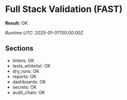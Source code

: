 # Full Stack Validation (FAST)

**Result:** OK

*Runtime UTC:* 2025-01-01T00:00:00Z

## Sections
- linters: OK
- tests_whitelist: OK
- dry_runs: OK
- reports: OK
- dashboards: OK
- secrets: OK
- audit_chain: OK

